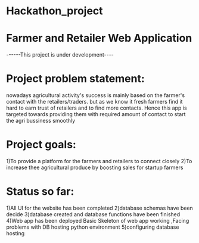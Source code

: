 # Hackathon_project
# Farmer and Retailer Web Application
------This project is under development----
# Project problem statement:
 nowadays agricultural activity's success is mainly based on the farmer's contact with the retailers/traders.
 but as we know it fresh farmers find it hard to earn trust of retailers and to find more contacts.
 Hence this app is targeted towards providing them with required amount of contact to start the agri bussiness smoothly
# Project goals:
1)To provide a platform for the farmers and retailers to connect closely
2)To increase thee agricultural produce by boosting sales for startup farmers
# Status so far:
1)All UI for the website has been completed
2)database schemas have been decide
3)database created and database functions have been finished
4)Web app has been deployed Basic Skeleton of web app working ,Facing problems with DB hosting python environment
5)configuring database hosting

